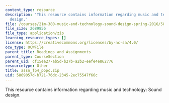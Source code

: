 ```yaml
---
content_type: resource
description: 'This resource contains information regarding music and technology: Sound
  design.'
file: /courses/21m-380-music-and-technology-sound-design-spring-2016/5869057db72176dc23452ec75547f66c_assn_fp4_popc.zip
file_size: 2689856
file_type: application/zip
learning_resource_types: []
license: https://creativecommons.org/licenses/by-nc-sa/4.0/
ocw_type: OCWFile
parent_title: Readings and Assignments
parent_type: CourseSection
parent_uid: cf15ea27-ab5d-b27b-a2b2-eefe4e862776
resourcetype: Other
title: assn_fp4_popc.zip
uid: 5869057d-b721-76dc-2345-2ec75547f66c
---
```

This resource contains information regarding music and technology: Sound design.